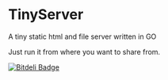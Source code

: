 TinyServer
==========

A tiny static html and file server written in GO

Just run it from where you want to share from.


[![Bitdeli Badge](https://d2weczhvl823v0.cloudfront.net/wookoouk/tinyserver/trend.png)](https://bitdeli.com/free "Bitdeli Badge")

